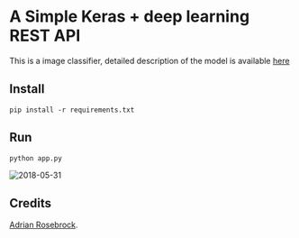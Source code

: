 # A Simple Keras + deep learning REST API
This is a image classifier, detailed description of the model is available [here](https://blog.keras.io/building-a-simple-keras-deep-learning-rest-api.html) 

## Install
`pip install -r requirements.txt`

## Run
`python app.py`

![2018-05-31](https://user-images.githubusercontent.com/30196830/40755603-ab1ac05c-649c-11e8-8d25-68acf9d89b3d.png)


## Credits
[Adrian Rosebrock](https://github.com/jrosebr1/simple-keras-rest-api).
